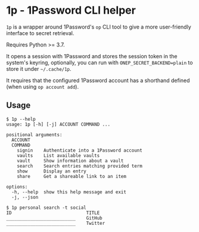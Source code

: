 # 1p - 1Password CLI helper

`1p` is a wrapper around 1Password's `op` CLI tool to give a more user-friendly interface to secret retrieval.

Requires Python >= 3.7.

It opens a session with 1Password and stores the session token in the system's keyring, optionally, you can run with `ONEP_SECRET_BACKEND=plain` to store it under `~/.cache/1p`.

It requires that the configured 1Password account has a shorthand defined (when using `op account add`).

## Usage

```shell
$ 1p --help
usage: 1p [-h] [-j] ACCOUNT COMMAND ...

positional arguments:
  ACCOUNT
  COMMAND
    signin    Authenticate into a 1Password account
    vaults    List available vaults
    vault     Show information about a vault
    search    Search entries matching provided term
    show      Display an entry
    share     Get a shareable link to an item

options:
  -h, --help  show this help message and exit
  -j, --json

$ 1p personal search -t social
ID                            TITLE
__________________________    GitHub
__________________________    Twitter
```
